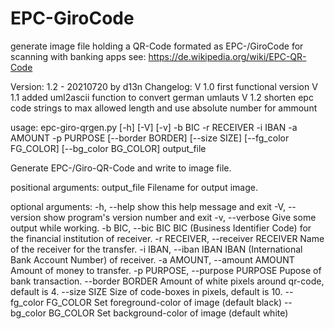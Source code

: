 # EPC-GiroCode
generate image file holding a QR-Code formated as EPC-/GiroCode for scanning with banking apps
 see: https://de.wikipedia.org/wiki/EPC-QR-Code

Version: 1.2 - 20210720 by d13n
Changelog:
    V 1.0 first functional version
    V 1.1 added uml2ascii function to convert german umlauts
    V 1.2 shorten epc code strings to max allowed length and use absolute number for ammount

usage: epc-giro-qrgen.py [-h] [-V] [-v] 
        -b BIC -r RECEIVER -i IBAN -a AMOUNT -p PURPOSE
        [--border BORDER] [--size SIZE] [--fg_color FG_COLOR] [--bg_color BG_COLOR]
        output_file

Generate EPC-/Giro-QR-Code and write to image file.

positional arguments:
  output_file           Filename for output image.

optional arguments:
  -h, --help            show this help message and exit
  -V, --version         show program's version number and exit
  -v, --verbose         Give some output while working.
  -b BIC, --bic BIC     BIC (Business Identifier Code) for the financial institution of receiver.
  -r RECEIVER, --receiver RECEIVER
                        Name of the receiver for the transfer.
  -i IBAN, --iban IBAN  IBAN (International Bank Account Number) of receiver.
  -a AMOUNT, --amount AMOUNT
                        Amount of money to transfer.
  -p PURPOSE, --purpose PURPOSE
                        Pupose of bank transaction.
  --border BORDER       Amount of white pixels around qr-code, default is 4.
  --size SIZE           Size of code-boxes in pixels, default is 10.
  --fg_color FG_COLOR   Set foreground-color of image (default black)
  --bg_color BG_COLOR   Set background-color of image (default white)
